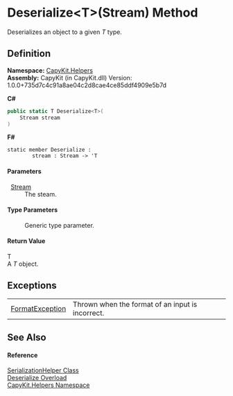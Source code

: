 # Deserialize&lt;T&gt;(Stream) Method


Deserializes an object to a given *T* type.



## Definition
**Namespace:** <a href="N_CapyKit_Helpers.md">CapyKit.Helpers</a>  
**Assembly:** CapyKit (in CapyKit.dll) Version: 1.0.0+735d7c4c91a8ae04c2d8cae4ce85ddf4909e5b7d

**C#**
``` C#
public static T Deserialize<T>(
	Stream stream
)

```
**F#**
``` F#
static member Deserialize : 
        stream : Stream -> 'T 
```



#### Parameters
<dl><dt>  <a href="https://learn.microsoft.com/dotnet/api/system.io.stream" target="_blank" rel="noopener noreferrer">Stream</a></dt><dd>The steam.</dd></dl>

#### Type Parameters
<dl><dt /><dd>Generic type parameter.</dd></dl>

#### Return Value
T  
A *T* object.

## Exceptions
<table>
<tr>
<td><a href="https://learn.microsoft.com/dotnet/api/system.formatexception" target="_blank" rel="noopener noreferrer">FormatException</a></td>
<td>Thrown when the format of an input is incorrect.</td></tr>
</table>

## See Also


#### Reference
<a href="T_CapyKit_Helpers_SerializationHelper.md">SerializationHelper Class</a>  
<a href="Overload_CapyKit_Helpers_SerializationHelper_Deserialize.md">Deserialize Overload</a>  
<a href="N_CapyKit_Helpers.md">CapyKit.Helpers Namespace</a>  
